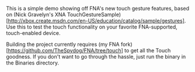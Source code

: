 This is a simple demo showing off FNA's new touch gesture features, based on (Nick Gravelyn's XNA TouchGestureSample)[http://xbox.create.msdn.com/en-US/education/catalog/sample/gestures]. Use this to test the touch functionality on your favorite FNA-supported, touch-enabled device.

Building the project currently requires (my FNA fork)[https://github.com/TheSpydog/FNA/tree/touch] to get all the Touch goodness. If you don't want to go through the hassle, just run the binary in the Binaries directory.
